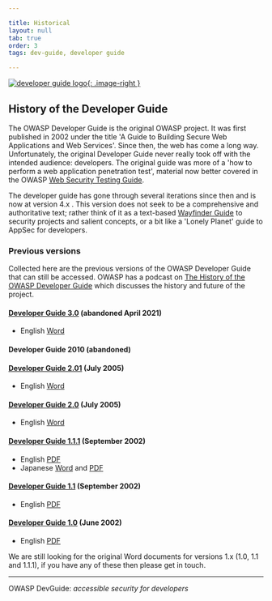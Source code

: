 ```yaml
---

title: Historical
layout: null
tab: true
order: 3
tags: dev-guide, developer guide

---
```


<style type="text/css">
.image-right {
  display: block;
  margin-left: auto;
  margin-right: auto;
  float: right;
  height: 180px;
}
</style>

[![developer guide logo](assets/images/dg_logo_di.png){: .image-right }](https://devguide.owasp.org/)

## History of the Developer Guide

The OWASP Developer Guide is the original OWASP project.
It was first published in 2002 under the title 'A Guide to Building Secure Web Applications and Web Services'.
Since then, the web has come a long way.
Unfortunately, the original Developer Guide never really took off with the intended audience: developers.
The original guide was more of a 'how to perform a web application penetration test',
material now better covered in the OWASP [Web Security Testing Guide][wstg].

The developer guide has gone through several iterations since then and is now at version 4.x .
This version does not seek to be a comprehensive and authoritative text;
rather think of it as a text-based [Wayfinder Guide][intstand] to security projects and salient concepts,
or a bit like a 'Lonely Planet' guide to AppSec for developers.

### Previous versions

Collected here are the previous versions of the OWASP Developer Guide that can still be accessed.
OWASP has a podcast on [The History of the OWASP Developer Guide][history]
which discusses the history and future of the project.

#### [Developer Guide 3.0][guide-3v0] (abandoned April 2021)

* English [Word][guide-3v0]

#### Developer Guide 2010 (abandoned)

#### [Developer Guide 2.01][guide-2v01] (July 2005)

* English [Word][guide-2v01]

#### [Developer Guide 2.0][guide-2v0] (July 2005)

* English [Word][guide-2v0]

#### [Developer Guide 1.1.1][guide-1v11] (September 2002)

* English [PDF][guide-pdf-en-1v11]
* Japanese [Word][guide-word-jp-1v11] and [PDF][guide-pdf-jp-1v11]

#### [Developer Guide 1.1][guide-1v1] (September 2002)

* English [PDF][guide-pdf-en-1v1]

#### [Developer Guide 1.0][guide-1v0] (June 2002)

* English [PDF][guide-pdf-en-1v0]

We are still looking for the original Word documents for versions 1.x (1.0, 1.1 and 1.1.1),
if you have any of these then please get in touch.

----

OWASP DevGuide: _accessible security for developers_

[guide-1v0]: https://github.com/OWASP/DevGuide/tree/1d24d140de3724b6f95655e53b8d0cc6689fbfd8/DevGuide1.0
[guide-pdf-en-1v0]: https://github.com/OWASP/DevGuide/blob/1d24d140de3724b6f95655e53b8d0cc6689fbfd8/DevGuide1.0/OWASPBuildingSecureWebApplicationsAndWebServices-V1.0.pdf
[guide-1v1]: https://github.com/OWASP/DevGuide/tree/22228a88e380ca4b0b88cbb959b32a11174263cd/DevGuide1.1
[guide-pdf-en-1v1]: https://github.com/OWASP/DevGuide/blob/22228a88e380ca4b0b88cbb959b32a11174263cd/DevGuide1.1/OWASPBuildingSecureWebApplicationsAndWebServices-V1.1.pdf
[guide-1v11]: https://github.com/OWASP/DevGuide/tree/71dfba584c0b11443b19a6caf47b9f1adc641679/DevGuide1.1.1
[guide-pdf-en-1v11]: https://github.com/OWASP/DevGuide/blob/71dfba584c0b11443b19a6caf47b9f1adc641679/DevGuide1.1.1/OWASPGuideV1.1.1.pdf
[guide-pdf-jp-1v11]: https://github.com/OWASP/DevGuide/blob/71dfba584c0b11443b19a6caf47b9f1adc641679/DevGuide1.1.1/OWASPGuideV1.1.1-jp.pdf
[guide-word-jp-1v11]: https://github.com/OWASP/DevGuide/blob/71dfba584c0b11443b19a6caf47b9f1adc641679/DevGuide1.1.1/OWASPGuideV1.1.1-jp.doc
[guide-2v0]: https://github.com/OWASP/DevGuide/tree/382fe2bc834beaf9dd50fc195e09329be6f7116f/DevGuide2.0
[guide-2v01]: https://github.com/OWASP/DevGuide/tree/dc5a2977a4797d9b98486417a5527b9f15d8a251/DevGuide2.0.1
[guide-3v0]: https://github.com/OWASP/DevGuide/blob/3.0-final/old/OWASP%20Guide%203.0.docx
[history]: https://www.youtube.com/watch?v=niqV55vPTfw
[intstand]: https://owasp.org/www-project-integration-standards/
[wstg]: https://owasp.org/www-project-web-security-testing-guide/
